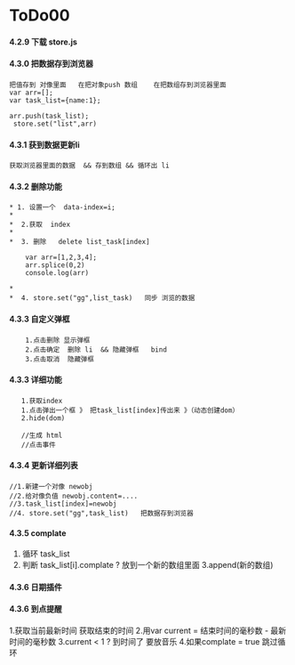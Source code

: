 # ToDo00
#### 4.2.9  下载 store.js

#### 4.3.0  把数据存到浏览器

    把值存到 对像里面   在把对象push 数组    在把数组存到浏览器里面
    var arr=[];
    var task_list={name:1};

    arr.push(task_list);
     store.set("list",arr)


#### 4.3.1  获到数据更新li

    获取浏览器里面的数据  && 存到数组 && 循环出 li


#### 4.3.2  删除功能

    * 1. 设置一个  data-index=i;
    *
    *  2.获取  index
    *
    *  3. 删除   delete list_task[index]

        var arr=[1,2,3,4];
        arr.splice(0,2)
        console.log(arr)

    *
    *  4. store.set("gg",list_task)   同步 浏览的数据


#### 4.3.3  自定义弹框

        1.点击删除 显示弹框
        2.点击确定  删除 li  && 隐藏弹框   bind
        3.点击取消  隐藏弹框


#### 4.3.3  详细功能

       1.获取index
       1.点击弹出一个框 》 把task_list[index]传出来 》（动态创建dom）
       2.hide(dom)

       //生成 html
       //点击事件



#### 4.3.4  更新详细列表

    //1.新建一个对像 newobj
    //2.给对像负值 newobj.content=....
    //3.task_list[index]=newobj
    //4. store.set("gg",task_list)   把数据存到浏览器


#### 4.3.5  complate

  1. 循环 task_list
  2. 判断 task_list[i].complate ?  放到一个新的数组里面
  3.append(新的数组)


#### 4.3.6 日期插件


#### 4.3.6  到点提醒

  1.获取当前最新时间  获取结束的时间
  2.用var current = 结束时间的毫秒数 - 最新时间的毫秒数
  3.current < 1 ? 到时间了  要放音乐
  4.如果complate = true  跳过循环